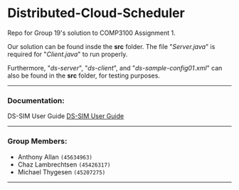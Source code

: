 # Distributed-Cloud-Scheduler

Repo for Group 19's solution to COMP3100 Assignment 1.

Our solution can be found insde the **src** folder. The file "*Server.java*" is required for "*Client.java*" to run properly.  

Furthermore, "*ds-server*", "*ds-client*", and "*ds-sample-config01.xml*" can also be found in the **src** folder, for testing purposes.

---

### Documentation:
DS-SIM User Guide
[DS-SIM User Guide](https://github.com/CazDev/Distributed-Cloud-Scheduler/blob/main/ds-sim_user-guide.pdf)

---

### Group Members:
- Anthony Allan `(45634963)`
- Chaz Lambrechtsen `(45426317)`
- Michael Thygesen `(45207275)`

---

